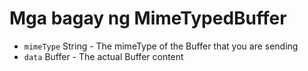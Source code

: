 # Mga bagay ng MimeTypedBuffer

* `mimeType` String - The mimeType of the Buffer that you are sending
* `data` Buffer - The actual Buffer content